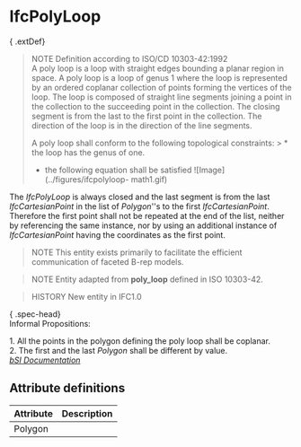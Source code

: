IfcPolyLoop
===========
{ .extDef}  
> NOTE  Definition according to ISO/CD 10303-42:1992  
> A poly loop is a loop with straight edges bounding a planar region in space.
> A poly loop is a loop of genus 1 where the loop is represented by an ordered
> coplanar collection of points forming the vertices of the loop. The loop is
> composed of straight line segments joining a point in the collection to the
> succeeding point in the collection. The closing segment is from the last to
> the first point in the collection. The direction of the loop is in the
> direction of the line segments.  
>  
> A poly loop shall conform to the following topological constraints: > * the
> loop has the genus of one.  
> * the following equation shall be satisfied ![Image](../figures/ifcpolyloop-
> math1.gif)  
  
The _IfcPolyLoop_ is always closed and the last segment is from the last
_IfcCartesianPoint_ in the list of _Polygon_''s to the first
_IfcCartesianPoint_. Therefore the first point shall not be repeated at the
end of the list, neither by referencing the same instance, nor by using an
additional instance of _IfcCartesianPoint_ having the coordinates as the first
point.  
>  
> NOTE  This entity exists primarily to facilitate the efficient communication
> of faceted B-rep models.  
  
  
  
> NOTE  Entity adapted from **poly_loop** defined in ISO 10303-42.  
  
> HISTORY   New entity in IFC1.0  
  
{ .spec-head}  
Informal Propositions:  
  
1\. All the points in the polygon defining the poly loop shall be coplanar.  
2\. The first and the last _Polygon_ shall be different by value.  
[ _bSI
Documentation_](https://standards.buildingsmart.org/IFC/DEV/IFC4_2/FINAL/HTML/schema/ifctopologyresource/lexical/ifcpolyloop.htm)


Attribute definitions
---------------------
| Attribute   | Description   |
|-------------|---------------|
| Polygon     |               |

